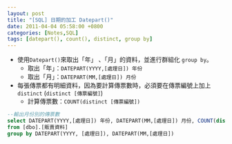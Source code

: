 ```yaml
---
layout: post
title: "[SQL] 日期的加工 Datepart()"
date: 2011-04-04 05:58:00 +0800
categories: [Notes,SQL]
tags: [datepart(), count(), distinct, group by]
---
```


- 使用`Datepart()`來取出「年」 、「月」的資料，並進行群組化 `group by`。
    - 取出「年」：`DATEPART(YYYY,[處理日]) 年份`
    - 取出「月」：`DATEPART(MM,[處理日]) 月份`
- 每張傳票都有明細資料，因為要計算傳票數時，必須要在傳票編號上加上`distinct` (`distinct [傳票編號]`)
    - 計算傳票數：`COUNT(distinct [傳票編號])`

```sql
--輸出月份別的傳票數
select DATEPART(YYYY,[處理日]) 年份, DATEPART(MM,[處理日]) 月份, COUNT(distinct [傳票編號]) 傳票數
from [dbo].[販賣資料]
group by DATEPART(YYYY, [處理日]), DATEPART(MM,[處理日])
```

